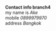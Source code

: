 <b>Contact info branch4</b><br>
my name is <i>Ake</i><br>
mobile <i>0899979970</i><br>
address <i>Bangkok</i>